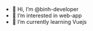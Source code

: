 - 👋 Hi, I’m @binh-developer
- 👀 I’m interested in web-app
- 🌱 I’m currently learning Vuejs

<!---
binh-developer/binh-developer is a ✨ special ✨ repository because its `README.md` (this file) appears on your GitHub profile.
You can click the Preview link to take a look at your changes.
--->
